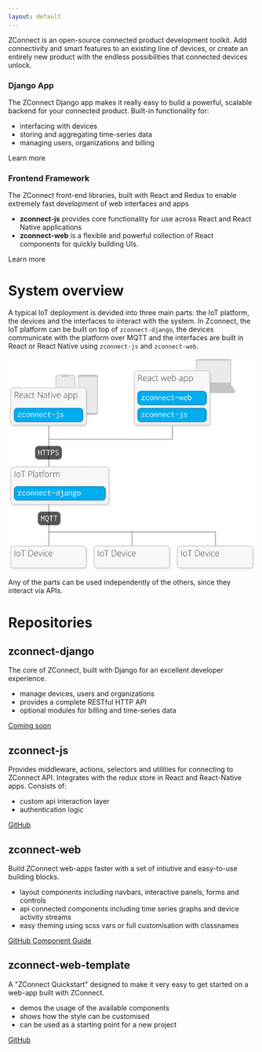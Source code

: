 ```yaml
---
layout: default
---
```


ZConnect is an open-source connected product development toolkit. Add
connectivity and smart features to an existing line of devices, or  create an
entirely new product with the endless possibilities that connected devices
unlock.

<div class="row-of-boxes">
<div class="box"><div markdown="1">

### Django App

The ZConnect Django app makes it really easy to build a powerful, scalable
backend for your connected product. Built-in functionality for:

- interfacing with devices
- storing and aggregating time-series data
- managing users, organizations and billing

</div>
<a class="btn">Learn more</a>
</div>
<div class="box"><div markdown="1">

### Frontend Framework

The ZConnect front-end libraries, built with React and Redux to enable extremely fast
development of web interfaces and apps

- **zconnect-js** provides core functionality for use across React and React Native applications
- **zconnect-web** is a flexible and powerful collection of React components for quickly building UIs.

</div>
<a class="btn">Learn more</a>
</div>
</div>

# System overview

A typical IoT deployment is devided into three main parts: the IoT platform, the devices and the interfaces to interact with the system. In Zconnect, the IoT platform can be built on top of `zconnect-django`, the devices communicate with the platform over MQTT and the interfaces are built in React or React Native using `zconnect-js` and `zconnect-web`. 

<img style="display: block; margin: 0 auto; width: 600px;" src="/assets/system-diagram.png" alt="Zconnect System Diagram" >

Any of the parts can be used independently of the others, since they interact via APIs.

# Repositories

## zconnect-django

The core of ZConnect, built with Django for an excellent developer experience.

- manage devices, users and organizations
- provides a complete RESTful HTTP API
- optional modules for billing and time-series data

<a class="btn" href="#" disabled>
  Coming soon
</a>

## zconnect-js

Provides middleware, actions, selectors and utilities for connecting to ZConnect API. Integrates with the redux store in React and React-Native apps. Consists of:

- custom api interaction layer
- authentication logic

<a class="btn" href="https://github.com/zconnect-iot/zconnect-js">
  GitHub
</a>

## zconnect-web

Build ZConnect web-apps faster with a set of intiutive and easy-to-use building
blocks.

- layout components including navbars, interactive panels, forms and controls
- api connected components including time series graphs and device activity streams
- easy theming using scss vars or full customisation with classnames

<a class="btn" href="https://github.com/zconnect-iot/zconnect-web">
  GitHub
</a>
<a class="btn" href="/styleguide">
  Component Guide
</a>

## zconnect-web-template

A "ZConnect Quickstart" designed to make it very easy to get started on a
web-app built with ZConnect.

- demos the usage of the available components
- shows how the style can be customised
- can be used as a starting point for a new project

<a class="btn" href="https://github.com/zconnect-iot/zconnect-web-template">
  GitHub
</a>


